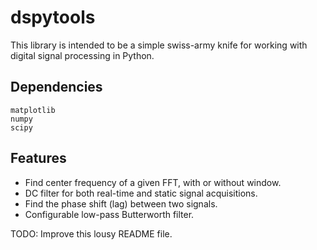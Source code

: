 # dspytools

This library is intended to be a simple swiss-army knife for working with digital signal processing in Python.

## Dependencies
```
matplotlib
numpy
scipy
```

## Features

- Find center frequency of a given FFT, with or without window.
- DC filter for both real-time and static signal acquisitions.
- Find the phase shift (lag) between two signals.
- Configurable low-pass Butterworth filter.

TODO: Improve this lousy README file.
